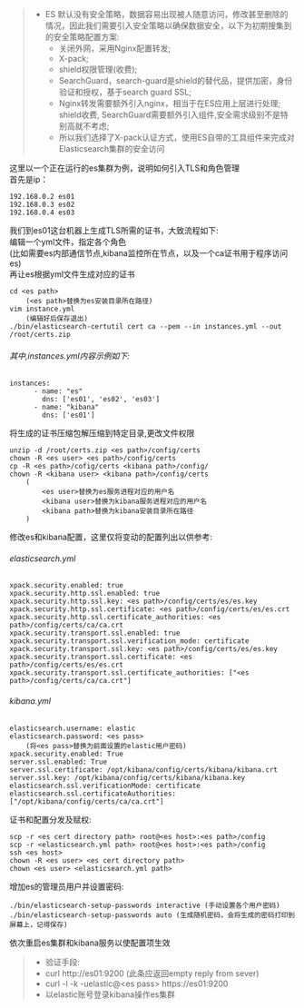 >* ES 默认没有安全策略，数据容易出现被人随意访问，修改甚至删除的情况，因此我们需要引入安全策略以确保数据安全，以下为初期搜集到的安全策略配置方案:
>    * 关闭外网，采用Nginx配置转发;
>    * X-pack;
>    * shield权限管理(收费);
>    * SearchGuard，search-guard是shield的替代品，提供加密，身份验证和授权，基于search guard SSL;
>    * Nginx转发需要额外引入nginx，相当于在ES应用上层进行处理; shield收费, SearchGuard需要额外引入组件,安全需求级别不是特别高就不考虑;
>    * 所以我们选择了X-pack认证方式，使用ES自带的工具组件来完成对Elasticsearch集群的安全访问


这里以一个正在运行的es集群为例，说明如何引入TLS和角色管理 \
首先是ip：
```shell script
192.168.0.2 es01
192.168.0.3 es02
192.168.0.4 es03
```
我们到es01这台机器上生成TLS所需的证书，大致流程如下: \
编辑一个yml文件，指定各个角色\
(比如需要es内部通信节点,kibana监控所在节点，以及一个ca证书用于程序访问es) \
再让es根据yml文件生成对应的证书
```shell script
cd <es path> 
    (<es path>替换为es安装目录所在路径)
vim instance.yml
    (编辑好后保存退出)
./bin/elasticsearch-certutil cert ca --pem --in instances.yml --out /root/certs.zip
```
###### 其中,instances.yml内容示例如下:
```shell script
instances:
      - name: "es"
        dns: ['es01', 'es02', 'es03']
      - name: "kibana"
        dns: ['es01']
```
将生成的证书压缩包解压缩到特定目录,更改文件权限
```shell script
unzip -d /root/certs.zip <es path>/config/certs
chown -R <es user> <es path>/config/certs
cp -R <es path>/cofig/certs <kibana path>/config/
chown -R <kibana user> <kibana path>/config/certs
    (
        <es user>替换为es服务进程对应的用户名
        <kibana user>替换为kibana服务进程对应的用户名
        <kibana path>替换为kibana安装目录所在路径
    )
```
修改es和kibana配置，这里仅将变动的配置列出以供参考:

###### elasticsearch.yml
```shell script
xpack.security.enabled: true
xpack.security.http.ssl.enabled: true
xpack.security.http.ssl.key: <es path>/config/certs/es/es.key
xpack.security.http.ssl.certificate: <es path>/config/certs/es/es.crt
xpack.security.http.ssl.certificate_authorities: <es path>/config/certs/ca/ca.crt
xpack.security.transport.ssl.enabled: true
xpack.security.transport.ssl.verification_mode: certificate
xpack.security.transport.ssl.key: <es path>/config/certs/es/es.key
xpack.security.transport.ssl.certificate: <es path>/config/certs/es/es.crt
xpack.security.transport.ssl.certificate_authorities: ["<es path>/config/certs/ca/ca.crt"]
```
###### kibana.yml
```shell script
elasticsearch.username: elastic
elasticsearch.password: <es pass>
    (将<es pass>替换为前面设置的elastic用户密码)
xpack.security.enabled: True
server.ssl.enabled: True
server.ssl.certificate: /opt/kibana/config/certs/kibana/kibana.crt
server.ssl.key: /opt/kibana/config/certs/kibana/kibana.key
elasticsearch.ssl.verificationMode: certificate
elasticsearch.ssl.certificateAuthorities: ["/opt/kibana/config/certs/ca/ca.crt"]
```
证书和配置分发及赋权:
```shell script
scp -r <es cert directory path> root@<es host>:<es path>/config
scp -r <elasticsearch.yml path> root@<es host>:<es path>/config
ssh <es host>
chown -R <es user> <es cert directory path>
chown <es user> <elasticsearch.yml path>
```

增加es的管理员用户并设置密码:
```shell script
./bin/elasticsearch-setup-passwords interactive (手动设置各个用户密码)
./bin/elasticsearch-setup-passwords auto (生成随机密码，会将生成的密码打印到屏幕上，记得保存)
```
依次重启es集群和kibana服务以使配置项生效

>* 验证手段:
>  * curl http://es01:9200 (此条应返回empty reply from sever)
>  * curl -l -k -uelastic@\<es pass\> https://es01:9200
>  * 以elastic账号登录kibana操作es集群

